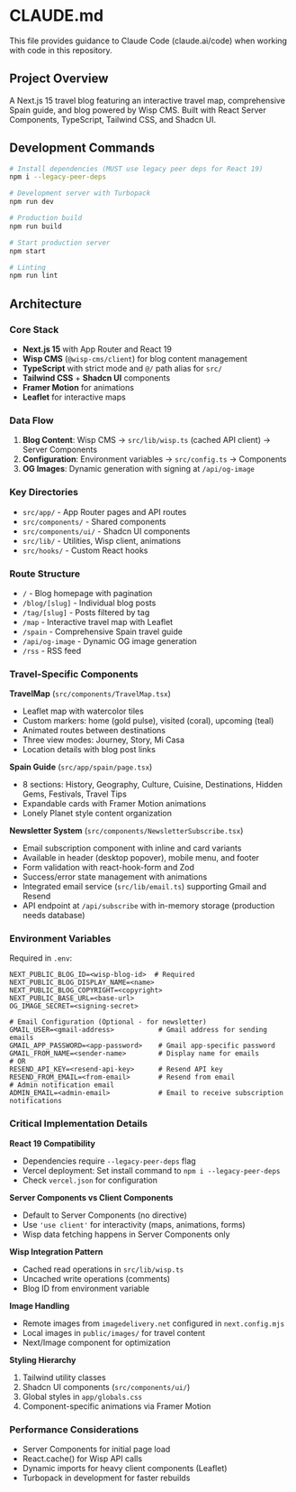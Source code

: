 # CLAUDE.md

This file provides guidance to Claude Code (claude.ai/code) when working with code in this repository.

## Project Overview

A Next.js 15 travel blog featuring an interactive travel map, comprehensive Spain guide, and blog powered by Wisp CMS. Built with React Server Components, TypeScript, Tailwind CSS, and Shadcn UI.

## Development Commands

```bash
# Install dependencies (MUST use legacy peer deps for React 19)
npm i --legacy-peer-deps

# Development server with Turbopack
npm run dev

# Production build
npm run build

# Start production server  
npm start

# Linting
npm run lint
```

## Architecture

### Core Stack
- **Next.js 15** with App Router and React 19
- **Wisp CMS** (`@wisp-cms/client`) for blog content management  
- **TypeScript** with strict mode and `@/` path alias for `src/`
- **Tailwind CSS** + **Shadcn UI** components
- **Framer Motion** for animations
- **Leaflet** for interactive maps

### Data Flow
1. **Blog Content**: Wisp CMS → `src/lib/wisp.ts` (cached API client) → Server Components
2. **Configuration**: Environment variables → `src/config.ts` → Components
3. **OG Images**: Dynamic generation with signing at `/api/og-image`

### Key Directories
- `src/app/` - App Router pages and API routes
- `src/components/` - Shared components
- `src/components/ui/` - Shadcn UI components  
- `src/lib/` - Utilities, Wisp client, animations
- `src/hooks/` - Custom React hooks

### Route Structure
- `/` - Blog homepage with pagination
- `/blog/[slug]` - Individual blog posts
- `/tag/[slug]` - Posts filtered by tag
- `/map` - Interactive travel map with Leaflet
- `/spain` - Comprehensive Spain travel guide
- `/api/og-image` - Dynamic OG image generation
- `/rss` - RSS feed

### Travel-Specific Components

**TravelMap** (`src/components/TravelMap.tsx`)
- Leaflet map with watercolor tiles
- Custom markers: home (gold pulse), visited (coral), upcoming (teal)
- Animated routes between destinations
- Three view modes: Journey, Story, Mi Casa
- Location details with blog post links

**Spain Guide** (`src/app/spain/page.tsx`)  
- 8 sections: History, Geography, Culture, Cuisine, Destinations, Hidden Gems, Festivals, Travel Tips
- Expandable cards with Framer Motion animations
- Lonely Planet style content organization

**Newsletter System** (`src/components/NewsletterSubscribe.tsx`)
- Email subscription component with inline and card variants
- Available in header (desktop popover), mobile menu, and footer
- Form validation with react-hook-form and Zod
- Success/error state management with animations
- Integrated email service (`src/lib/email.ts`) supporting Gmail and Resend
- API endpoint at `/api/subscribe` with in-memory storage (production needs database)

### Environment Variables

Required in `.env`:
```
NEXT_PUBLIC_BLOG_ID=<wisp-blog-id>  # Required
NEXT_PUBLIC_BLOG_DISPLAY_NAME=<name>
NEXT_PUBLIC_BLOG_COPYRIGHT=<copyright>
NEXT_PUBLIC_BASE_URL=<base-url>
OG_IMAGE_SECRET=<signing-secret>

# Email Configuration (Optional - for newsletter)
GMAIL_USER=<gmail-address>           # Gmail address for sending emails
GMAIL_APP_PASSWORD=<app-password>    # Gmail app-specific password
GMAIL_FROM_NAME=<sender-name>        # Display name for emails
# OR
RESEND_API_KEY=<resend-api-key>      # Resend API key
RESEND_FROM_EMAIL=<from-email>       # Resend from email
# Admin notification email
ADMIN_EMAIL=<admin-email>            # Email to receive subscription notifications
```

### Critical Implementation Details

**React 19 Compatibility**
- Dependencies require `--legacy-peer-deps` flag
- Vercel deployment: Set install command to `npm i --legacy-peer-deps`
- Check `vercel.json` for configuration

**Server Components vs Client Components**
- Default to Server Components (no directive)
- Use `'use client'` for interactivity (maps, animations, forms)
- Wisp data fetching happens in Server Components only

**Wisp Integration Pattern**
- Cached read operations in `src/lib/wisp.ts`
- Uncached write operations (comments)
- Blog ID from environment variable

**Image Handling**
- Remote images from `imagedelivery.net` configured in `next.config.mjs`
- Local images in `public/images/` for travel content
- Next/Image component for optimization

**Styling Hierarchy**
1. Tailwind utility classes
2. Shadcn UI components (`src/components/ui/`)
3. Global styles in `app/globals.css`
4. Component-specific animations via Framer Motion

### Performance Considerations
- Server Components for initial page load
- React.cache() for Wisp API calls
- Dynamic imports for heavy client components (Leaflet)
- Turbopack in development for faster rebuilds